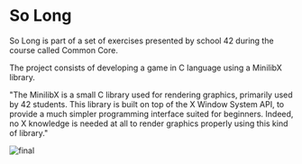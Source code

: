 # So Long #

So Long is part of a set of exercises presented by school 42 during the course called Common Core.

The project consists of developing a game in C language using a MinilibX library. 

"The MinilibX is a small C library used for rendering graphics, primarily used by 42 students. This library is built on top of the X Window System API, to provide a much simpler programming interface suited for beginners. Indeed, no X knowledge is needed at all to render graphics properly using this kind of library."

  
![final](https://user-images.githubusercontent.com/110631286/230079265-5e293199-2b72-45d0-8118-54e982c82004.gif)
